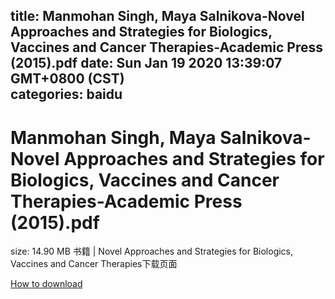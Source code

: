 
title: Manmohan Singh, Maya Salnikova-Novel Approaches and Strategies for Biologics, Vaccines and Cancer Therapies-Academic Press (2015).pdf
date: Sun Jan 19 2020 13:39:07 GMT+0800 (CST)    
categories: baidu
---

# Manmohan Singh, Maya Salnikova-Novel Approaches and Strategies for Biologics, Vaccines and Cancer Therapies-Academic Press (2015).pdf
size: 14.90 MB
 书籍 | Novel Approaches and Strategies for Biologics, Vaccines and Cancer Therapies下载页面
 

[How to download](https://bpcam.bemobtrk.com/go/2ceec3aa-1ca2-46d6-b9ff-aaa5c184517c?jno=1520)